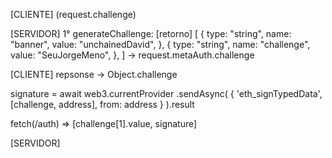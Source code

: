 [CLIENTE] (request.challenge)

[SERVIDOR]
1° generateChallenge:
[retorno]
[
  {
    type: "string",
    name: "banner",
    value: "unchainedDavid",
  },
  {
    type: "string",
    name: "challenge",
    value: "SeuJorgeMeno",
  },
] -> request.metaAuth.challenge

[CLIENTE]
repsonse -> Object.challenge

signature = await web3.currentProvider
.sendAsync(
  {
    'eth_signTypedData',
    [challenge, address],
    from: address
  }
).result

fetch(/auth) => [challenge[1].value, signature]

[SERVIDOR]
